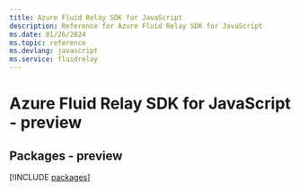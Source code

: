 ```yaml
---
title: Azure Fluid Relay SDK for JavaScript
description: Reference for Azure Fluid Relay SDK for JavaScript
ms.date: 01/26/2024
ms.topic: reference
ms.devlang: javascript
ms.service: fluidrelay
---
```

# Azure Fluid Relay SDK for JavaScript - preview
## Packages - preview
[!INCLUDE [packages](fluid-relay-index.md)]